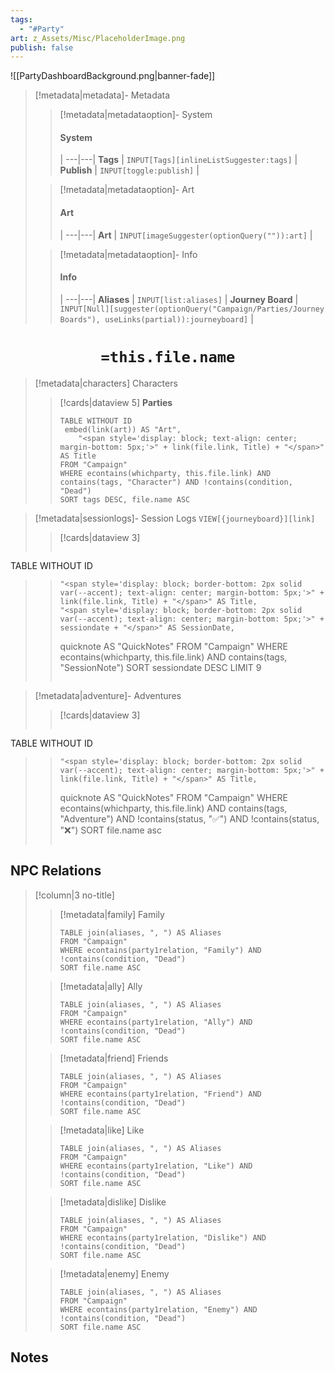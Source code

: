 ```yaml
---
tags:
  - "#Party"
art: z_Assets/Misc/PlaceholderImage.png
publish: false
---
```


![[PartyDashboardBackground.png|banner-fade]]

> [!metadata|metadata]- Metadata 
>> [!metadata|metadataoption]- System
>> #### System
>>  |
>> ---|---|
>> **Tags** | `INPUT[Tags][inlineListSuggester:tags]` |
> **Publish** | `INPUT[toggle:publish]` |
>
>> [!metadata|metadataoption]- Art
>> #### Art
>>  |
>> ---|---|
>> **Art** | `INPUT[imageSuggester(optionQuery("")):art]` |
>
>> [!metadata|metadataoption]- Info
>> #### Info
>>  |
>> ---|---|
> **Aliases** | `INPUT[list:aliases]` |
>> **Journey Board** | `INPUT[Null][suggester(optionQuery("Campaign/Parties/Journey Boards"), useLinks(partial)):journeyboard]` | 

# <center> **`=this.file.name`** </center>
> [!metadata|characters] Characters
>> [!cards|dataview 5] **Parties**
>>```dataview
>> TABLE WITHOUT ID
>>	embed(link(art)) AS "Art",
>>     "<span style='display: block; text-align: center; margin-bottom: 5px;'>" + link(file.link, Title) + "</span>" AS Title
>> FROM "Campaign"
>> WHERE econtains(whichparty, this.file.link) AND contains(tags, "Character") AND !contains(condition, "Dead")
>> SORT tags DESC, file.name ASC
>>```

> [!metadata|sessionlogs]- Session Logs `VIEW[{journeyboard}][link]`
>> [!cards|dataview 3]
>>```dataview
TABLE WITHOUT ID
>>     "<span style='display: block; border-bottom: 2px solid var(--accent); text-align: center; margin-bottom: 5px;'>" + link(file.link, Title) + "</span>" AS Title,
>>     "<span style='display: block; border-bottom: 2px solid var(--accent); text-align: center; margin-bottom: 5px;'>" + sessiondate + "</span>" AS SessionDate,
>>	quicknote AS "QuickNotes"
>> FROM "Campaign"
>> WHERE econtains(whichparty, this.file.link) AND contains(tags, "SessionNote")
>>SORT sessiondate DESC LIMIT 9
>>```

> [!metadata|adventure]- Adventures
>> [!cards|dataview 3]
>>```dataview
TABLE WITHOUT ID
>>     "<span style='display: block; border-bottom: 2px solid var(--accent); text-align: center; margin-bottom: 5px;'>" + link(file.link, Title) + "</span>" AS Title,
>>	quicknote AS "QuickNotes"
>> FROM "Campaign"
>> WHERE econtains(whichparty, this.file.link) AND contains(tags, "Adventure") AND !contains(status, "✅") AND !contains(status, "❌")
>>SORT file.name asc
>>```

## NPC Relations
> [!column|3 no-title]
>
>> [!metadata|family] Family
>> ```dataview
>> TABLE join(aliases, ", ") AS Aliases
>> FROM "Campaign"
>> WHERE econtains(party1relation, "Family") AND !contains(condition, "Dead")
>> SORT file.name ASC
> 
>> [!metadata|ally] Ally
>> ```dataview
>> TABLE join(aliases, ", ") AS Aliases
>> FROM "Campaign"
>> WHERE econtains(party1relation, "Ally") AND !contains(condition, "Dead")
>> SORT file.name ASC
>
>> [!metadata|friend] Friends
>> ```dataview
>> TABLE join(aliases, ", ") AS Aliases
>> FROM "Campaign"
>> WHERE econtains(party1relation, "Friend") AND !contains(condition, "Dead")
>> SORT file.name ASC
>
>> [!metadata|like] Like
>> ```dataview
>> TABLE join(aliases, ", ") AS Aliases
>> FROM "Campaign"
>> WHERE econtains(party1relation, "Like") AND !contains(condition, "Dead")
>> SORT file.name ASC
> 
>> [!metadata|dislike] Dislike
>> ```dataview
>> TABLE join(aliases, ", ") AS Aliases
>> FROM "Campaign"
>> WHERE econtains(party1relation, "Dislike") AND !contains(condition, "Dead")
>> SORT file.name ASC
> 
>> [!metadata|enemy] Enemy
>> ```dataview
>> TABLE join(aliases, ", ") AS Aliases
>> FROM "Campaign"
>> WHERE econtains(party1relation, "Enemy") AND !contains(condition, "Dead")
>> SORT file.name ASC
> 

## Notes

